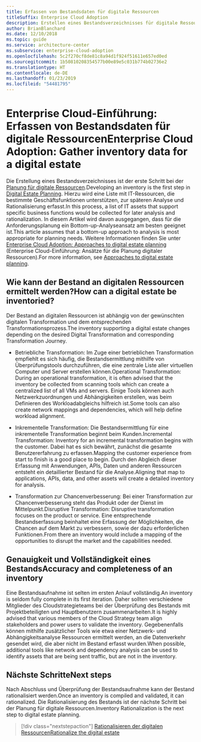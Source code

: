 ```yaml
---
title: Erfassen von Bestandsdaten für digitale Ressourcen
titleSuffix: Enterprise Cloud Adoption
description: Erstellen eines Bestandsverzeichnisses für digitale Ressourcen
author: BrianBlanchard
ms.date: 12/10/2018
ms.topic: guide
ms.service: architecture-center
ms.subservice: enterprise-cloud-adoption
ms.openlocfilehash: 5c2f270cf8de81c8a94d1f924f51611e657ed0ed
ms.sourcegitcommit: 1b50810208354577b00e89e5c031b774b02736e2
ms.translationtype: HT
ms.contentlocale: de-DE
ms.lasthandoff: 01/23/2019
ms.locfileid: "54481795"
---
```

# <a name="enterprise-cloud-adoption-gather-inventory-data-for-a-digital-estate"></a><span data-ttu-id="8f531-103">Enterprise Cloud-Einführung: Erfassen von Bestandsdaten für digitale Ressourcen</span><span class="sxs-lookup"><span data-stu-id="8f531-103">Enterprise Cloud Adoption: Gather inventory data for a digital estate</span></span>

<span data-ttu-id="8f531-104">Die Erstellung eines Bestandsverzeichnisses ist der erste Schritt bei der [Planung für digitale Ressourcen](overview.md).</span><span class="sxs-lookup"><span data-stu-id="8f531-104">Developing an inventory is the first step in [Digital Estate Planning](overview.md).</span></span> <span data-ttu-id="8f531-105">Hierzu wird eine Liste mit IT-Ressourcen, die bestimmte Geschäftsfunktionen unterstützen, zur späteren Analyse und Rationalisierung erfasst.</span><span class="sxs-lookup"><span data-stu-id="8f531-105">In this process, a list of IT assets that support specific business functions would be collected for later analysis and rationalization.</span></span> <span data-ttu-id="8f531-106">In diesem Artikel wird davon ausgegangen, dass für die Anforderungsplanung ein Bottom-up-Analyseansatz am besten geeignet ist.</span><span class="sxs-lookup"><span data-stu-id="8f531-106">This article assumes that a bottom-up approach to analysis is most appropriate for planning needs.</span></span> <span data-ttu-id="8f531-107">Weitere Informationen finden Sie unter [Enterprise Cloud Adoption: Approaches to digital estate planning](./approach.md) (Enterprise Cloud-Einführung: Ansätze für die Planung digitaler Ressourcen).</span><span class="sxs-lookup"><span data-stu-id="8f531-107">For more information, see [Approaches to digital estate planning](./approach.md).</span></span>

## <a name="how-can-a-digital-estate-be-inventoried"></a><span data-ttu-id="8f531-108">Wie kann der Bestand an digitalen Ressourcen ermittelt werden?</span><span class="sxs-lookup"><span data-stu-id="8f531-108">How can a digital estate be inventoried?</span></span>

<span data-ttu-id="8f531-109">Der Bestand an digitalen Ressourcen ist abhängig von der gewünschten digitalen Transformation und dem entsprechenden Transformationsprozess.</span><span class="sxs-lookup"><span data-stu-id="8f531-109">The inventory supporting a digital estate changes depending on the desired Digital Transformation and corresponding Transformation Journey.</span></span>

- <span data-ttu-id="8f531-110">Betriebliche Transformation: Im Zuge einer betrieblichen Transformation empfiehlt es sich häufig, die Bestandsermittlung mithilfe von Überprüfungstools durchzuführen, die eine zentrale Liste aller virtuellen Computer und Server erstellen können.</span><span class="sxs-lookup"><span data-stu-id="8f531-110">Operational Transformation: During an operational transformation, it is often advised that the inventory be collected from scanning tools which can create a centralized list of all VMs and servers.</span></span> <span data-ttu-id="8f531-111">Einige Tools können auch Netzwerkzuordnungen und Abhängigkeiten erstellen, was beim Definieren des Workloadabgleichs hilfreich ist.</span><span class="sxs-lookup"><span data-stu-id="8f531-111">Some tools can also create network mappings and dependencies, which will help define workload alignment.</span></span>

- <span data-ttu-id="8f531-112">Inkrementelle Transformation: Die Bestandsermittlung für eine inkrementelle Transformation beginnt beim Kunden.</span><span class="sxs-lookup"><span data-stu-id="8f531-112">Incremental Transformation: Inventory for an incremental transformation begins with the customer.</span></span> <span data-ttu-id="8f531-113">Dabei hat es sich bewährt, zunächst die gesamte Benutzererfahrung zu erfassen.</span><span class="sxs-lookup"><span data-stu-id="8f531-113">Mapping the customer experience from start to finish is a good place to begin.</span></span> <span data-ttu-id="8f531-114">Durch den Abgleich dieser Erfassung mit Anwendungen, APIs, Daten und anderen Ressourcen entsteht ein detaillierter Bestand für die Analyse.</span><span class="sxs-lookup"><span data-stu-id="8f531-114">Aligning that map to applications, APIs, data, and other assets will create a detailed inventory for analysis.</span></span>

- <span data-ttu-id="8f531-115">Transformation zur Chancenverbesserung: Bei einer Transformation zur Chancenverbesserung steht das Produkt oder der Dienst im Mittelpunkt.</span><span class="sxs-lookup"><span data-stu-id="8f531-115">Disruptive Transformation: Disruptive transformation focuses on the product or service.</span></span> <span data-ttu-id="8f531-116">Eine entsprechende Bestandserfassung beinhaltet eine Erfassung der Möglichkeiten, die Chancen auf dem Markt zu verbessern, sowie der dazu erforderlichen Funktionen.</span><span class="sxs-lookup"><span data-stu-id="8f531-116">From there an inventory would include a mapping of the opportunities to disrupt the market and the capabilities needed.</span></span>

## <a name="accuracy-and-completeness-of-an-inventory"></a><span data-ttu-id="8f531-117">Genauigkeit und Vollständigkeit eines Bestands</span><span class="sxs-lookup"><span data-stu-id="8f531-117">Accuracy and completeness of an inventory</span></span>

<span data-ttu-id="8f531-118">Eine Bestandsaufnahme ist selten im ersten Anlauf vollständig.</span><span class="sxs-lookup"><span data-stu-id="8f531-118">An inventory is seldom fully complete in its first iteration.</span></span> <span data-ttu-id="8f531-119">Daher sollten verschiedene Mitglieder des Cloudstrategieteams bei der Überprüfung des Bestands mit Projektbeteiligten und Hauptbenutzern zusammenarbeiten.</span><span class="sxs-lookup"><span data-stu-id="8f531-119">It is highly advised that various members of the Cloud Strategy team align stakeholders and power users to validate the inventory.</span></span> <span data-ttu-id="8f531-120">Gegebenenfalls können mithilfe zusätzlicher Tools wie etwa einer Netzwerk- und Abhängigkeitsanalyse Ressourcen ermittelt werden, an die Datenverkehr gesendet wird, die aber nicht im Bestand erfasst wurden.</span><span class="sxs-lookup"><span data-stu-id="8f531-120">When possible, additional tools like network and dependency analysis can be used to identify assets that are being sent traffic, but are not in the inventory.</span></span>

## <a name="next-steps"></a><span data-ttu-id="8f531-121">Nächste Schritte</span><span class="sxs-lookup"><span data-stu-id="8f531-121">Next steps</span></span>

<span data-ttu-id="8f531-122">Nach Abschluss und Überprüfung der Bestandsaufnahme kann der Bestand rationalisiert werden.</span><span class="sxs-lookup"><span data-stu-id="8f531-122">Once an inventory is compiled and validated, it can rationalized.</span></span> <span data-ttu-id="8f531-123">Die Rationalisierung des Bestands ist der nächste Schritt bei der Planung für digitale Ressourcen.</span><span class="sxs-lookup"><span data-stu-id="8f531-123">Inventory Rationalization is the next step to digital estate planning.</span></span>

> [!div class="nextstepaction"]
> [<span data-ttu-id="8f531-124">Rationalisieren der digitalen Ressourcen</span><span class="sxs-lookup"><span data-stu-id="8f531-124">Rationalize the digital estate</span></span>](rationalize.md)